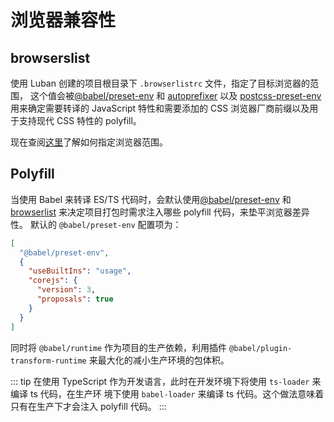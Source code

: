 # 浏览器兼容性

## browserslist

使用 Luban 创建的项目根目录下 `.browserlistrc` 文件，指定了目标浏览器的范围，
这个值会被[@babel/preset-env](https://new.babeljs.io/docs/en/next/babel-preset-env.html) 和
[autoprefixer](https://github.com/postcss/autoprefixer) 以及
[postcss-preset-env](https://github.com/csstools/postcss-preset-env) 用来确定需要转译的 JavaScript
特性和需要添加的 CSS 浏览器厂商前缀以及用于支持现代 CSS 特性的 polyfill。

现在查阅[这里](https://github.com/ai/browserslist)了解如何指定浏览器范围。

## Polyfill

当使用 Babel 来转译 ES/TS 代码时，会默认使用[@babel/preset-env](https://new.babeljs.io/docs/en/next/babel-preset-env.html) 和
[browserlist](https://github.com/ai/browserslist) 来决定项目打包时需求注入哪些 polyfill 代码，来垫平浏览器差异性。
默认的 `@babel/preset-env` 配置项为：

```json
[
  "@babel/preset-env",
  {
    "useBuiltIns": "usage",
    "corejs": {
      "version": 3,
      "proposals": true
    }
  }
]
```

同时将 `@babel/runtime` 作为项目的生产依赖，利用插件 `@babel/plugin-transform-runtime` 来最大化的减小生产环境的包体积。

::: tip 
在使用 TypeScript 作为开发语言，此时在开发环境下将使用 `ts-loader` 来编译 ts 代码，在生产环
境下使用 `babel-loader` 来编译 ts 代码。这个做法意味着只有在生产下才会注入 polyfill 代码。
:::
